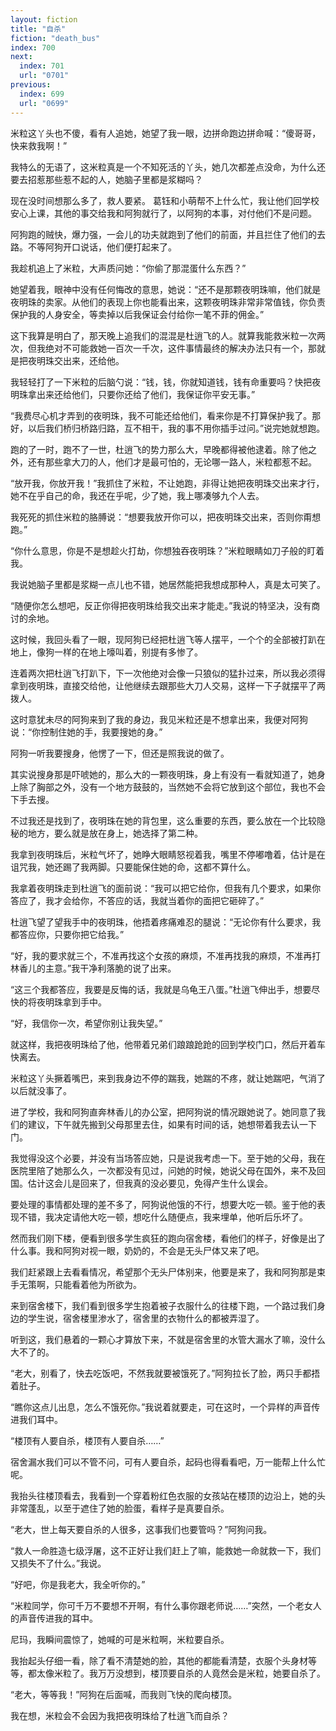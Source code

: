 ```yaml
---
layout: fiction
title: "自杀"
fiction: "death_bus"
index: 700
next:
  index: 701
  url: "0701"
previous:
  index: 699
  url: "0699"
---
```

米粒这丫头也不傻，看有人追她，她望了我一眼，边拼命跑边拼命喊：“傻哥哥，快来救我啊！”

我特么的无语了，这米粒真是一个不知死活的丫头，她几次都差点没命，为什么还要去招惹那些惹不起的人，她脑子里都是浆糊吗？

现在没时间想那么多了，救人要紧。 葛钰和小萌帮不上什么忙，我让他们回学校安心上课，其他的事交给我和阿狗就行了，以阿狗的本事，对付他们不是问题。

阿狗跑的贼快，爆力强，一会儿的功夫就跑到了他们的前面，并且拦住了他们的去路。不等阿狗开口说话，他们便打起来了。

我趁机追上了米粒，大声质问她：“你偷了那混蛋什么东西？”

她望着我，眼神中没有任何悔改的意思，她说：“还不是那颗夜明珠嘛，他们就是夜明珠的卖家。从他们的表现上你也能看出来，这颗夜明珠非常非常值钱，你负责保护我的人身安全，等卖掉以后我保证会付给你一笔不菲的佣金。”

这下我算是明白了，那天晚上追我们的混混是杜逍飞的人。就算我能救米粒一次两次，但我绝对不可能救她一百次一千次，这件事情最终的解决办法只有一个，那就是把夜明珠交出来，还给他。

我轻轻打了一下米粒的后脑勺说：“钱，钱，你就知道钱，钱有命重要吗？快把夜明珠拿出来还给他们，只要你还给了他们，我保证你平安无事。”

“我费尽心机才弄到的夜明珠，我不可能还给他们，看来你是不打算保护我了。那好，以后我们桥归桥路归路，互不相干，我的事不用你插手过问。”说完她就想跑。

跑的了一时，跑不了一世，杜逍飞的势力那么大，早晚都得被他逮着。除了他之外，还有那些拿大刀的人，他们才是最可怕的，无论哪一路人，米粒都惹不起。

“放开我，你放开我！”我抓住了米粒，不让她跑，非得让她把夜明珠交出来才行，她不在乎自己的命，我还在乎呢，少了她，我上哪凑够九个人去。

我死死的抓住米粒的胳膊说：“想要我放开你可以，把夜明珠交出来，否则你甭想跑。”

“你什么意思，你是不是想趁火打劫，你想独吞夜明珠？”米粒眼睛如刀子般的盯着我。

我说她脑子里都是浆糊一点儿也不错，她居然能把我想成那种人，真是太可笑了。

“随便你怎么想吧，反正你得把夜明珠给我交出来才能走。”我说的特坚决，没有商讨的余地。

这时候，我回头看了一眼，现阿狗已经把杜逍飞等人摆平，一个个的全部被打趴在地上，像狗一样的在地上嚎叫着，别提有多惨了。

连着两次把杜逍飞打趴下，下一次他绝对会像一只狼似的猛扑过来，所以我必须得拿到夜明珠，直接交给他，让他继续去跟那些大刀人交易，这样一下子就摆平了两拨人。

这时意犹未尽的阿狗来到了我的身边，我见米粒还是不想拿出来，我便对阿狗说：“你控制住她的手，我要搜她的身。”

阿狗一听我要搜身，他愣了一下，但还是照我说的做了。

其实说搜身那是吓唬她的，那么大的一颗夜明珠，身上有没有一看就知道了，她身上除了胸部之外，没有一个地方鼓鼓的，当然她不会将它放到这个部位，我也不会下手去搜。

不过我还是找到了，夜明珠在她的背包里，这么重要的东西，要么放在一个比较隐秘的地方，要么就是放在身上，她选择了第二种。

我拿到夜明珠后，米粒气坏了，她睁大眼睛怒视着我，嘴里不停嘟噜着，估计是在诅咒我，她还踢了我两脚。只要能保住她的命，这都不算什么。

我拿着夜明珠走到杜逍飞的面前说：“我可以把它给你，但我有几个要求，如果你答应了，我才会给你，不答应的话，我就当着你的面把它砸碎了。”

杜逍飞望了望我手中的夜明珠，他捂着疼痛难忍的腿说：“无论你有什么要求，我都答应你，只要你把它给我。”

“好，我的要求就三个，不准再找这个女孩的麻烦，不准再找我的麻烦，不准再打林香儿的主意。”我干净利落脆的说了出来。

“这三个我都答应，我要是反悔的话，我就是乌龟王八蛋。”杜逍飞伸出手，想要尽快的将夜明珠拿到手中。

“好，我信你一次，希望你别让我失望。”

就这样，我把夜明珠给了他，他带着兄弟们踉踉跄跄的回到学校门口，然后开着车快离去。

米粒这丫头撅着嘴巴，来到我身边不停的踹我，她踹的不疼，就让她踹吧，气消了以后就没事了。

进了学校，我和阿狗直奔林香儿的办公室，把阿狗说的情况跟她说了。她同意了我们的建议，下午就先搬到父母那里去住，如果有时间的话，她想带着我去认一下门。

我觉得没这个必要，并没有当场答应她，只是说我考虑一下。至于她的父母，我在医院里陪了她那么久，一次都没有见过，问她的时候，她说父母在国外，来不及回国。估计这会儿是回来了，但我真的没必要见，免得产生什么误会。

要处理的事情都处理的差不多了，阿狗说他饿的不行，想要大吃一顿。鉴于他的表现不错，我决定请他大吃一顿，想吃什么随便点，我来埋单，他听后乐坏了。

然而我们刚下楼，便看到很多学生疯狂的跑向宿舍楼，看他们的样子，好像是出了什么事。我和阿狗对视一眼，奶奶的，不会是无头尸体又来了吧。

我们赶紧跟上去看看情况，希望那个无头尸体别来，他要是来了，我和阿狗那是束手无策啊，只能看着他为所欲为。

来到宿舍楼下，我们看到很多学生抱着被子衣服什么的往楼下跑，一个路过我们身边的学生说，宿舍楼里渗水了，宿舍里的衣物什么的都被弄湿了。

听到这，我们悬着的一颗心才算放下来，不就是宿舍里的水管大漏水了嘛，没什么大不了的。

“老大，别看了，快去吃饭吧，不然我就要被饿死了。”阿狗拉长了脸，两只手都捂着肚子。

“瞧你这点儿出息，怎么不饿死你。”我说着就要走，可在这时，一个异样的声音传进我们耳中。

“楼顶有人要自杀，楼顶有人要自杀……”

宿舍漏水我们可以不管不问，可有人要自杀，起码也得看看吧，万一能帮上什么忙呢。

我抬头往楼顶看去，我看到一个穿着粉红色衣服的女孩站在楼顶的边沿上，她的头非常蓬乱，以至于遮住了她的脸蛋，看样子是真要自杀。

“老大，世上每天要自杀的人很多，这事我们也要管吗？”阿狗问我。

“救人一命胜造七级浮屠，这不正好让我们赶上了嘛，能救她一命就救一下，我们又损失不了什么。”我说。

“好吧，你是我老大，我全听你的。”

“米粒同学，你可千万不要想不开啊，有什么事你跟老师说……”突然，一个老女人的声音传进我的耳中。

尼玛，我瞬间震惊了，她喊的可是米粒啊，米粒要自杀。

我抬起头仔细一看，除了看不清楚她的脸，其他的都能看清楚，衣服个头身材等等，都太像米粒了。我万万没想到，楼顶要自杀的人竟然会是米粒，她要自杀了。

“老大，等等我！”阿狗在后面喊，而我则飞快的爬向楼顶。

我在想，米粒会不会因为我把夜明珠给了杜逍飞而自杀？